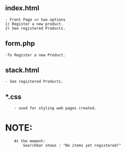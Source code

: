 ## index.html
    - Front Page => two options
    1) Register a new product.
    2) See registered Products.

## form.php
    -To Register a new Product.
## stack.html
    - See registered Products.
## *.css
        - used for styling web pages created.
# NOTE:
        At the moment:
            Searchbar shows : "No items yet registered!"
